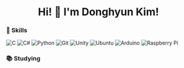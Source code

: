 <h1 align="center">Hi! 👋 I'm Donghyun Kim!</h1>

### :floppy_disk: Skills
![C](https://img.shields.io/badge/c-%2300599C.svg?style=for-the-badge&logo=c&logoColor=white)
![C#](https://img.shields.io/badge/c%23-%23239120.svg?style=for-the-badge&logo=csharp&logoColor=white)
![Python](https://img.shields.io/badge/python-3670A0?style=for-the-badge&logo=python&logoColor=ffdd54)
![Git](https://img.shields.io/badge/git-%23F05033.svg?style=for-the-badge&logo=git&logoColor=white)
![Unity](https://img.shields.io/badge/unity-%23000000.svg?style=for-the-badge&logo=unity&logoColor=white)
![Ubuntu](https://img.shields.io/badge/Ubuntu-E95420?style=for-the-badge&logo=ubuntu&logoColor=white)
![Arduino](https://img.shields.io/badge/-Arduino-00979D?style=for-the-badge&logo=Arduino&logoColor=white)
![Raspberry Pi](https://img.shields.io/badge/-RaspberryPi-C51A4A?style=for-the-badge&logo=Raspberry-Pi)

### :books: Studying

<!--
![Docker](https://img.shields.io/badge/docker-%230db7ed.svg?style=for-the-badge&logo=docker&logoColor=white)
![ROS](https://img.shields.io/badge/ros-%230A0FF9.svg?style=for-the-badge&logo=ros&logoColor=white)
![Vim](https://img.shields.io/badge/VIM-%2311AB00.svg?style=for-the-badge&logo=vim&logoColor=white)
![Windows](https://img.shields.io/badge/Windows-0078D6?style=for-the-badge&logo=windows&logoColor=white)
![C++](https://img.shields.io/badge/c++-%2300599C.svg?style=for-the-badge&logo=c%2B%2B&logoColor=white)

## 🤔 Interests
## 📫 Contacts
-->

<!--
- 🔭 I’m currently working on ...
- 🌱 I’m currently learning ...
- 👯 I’m looking to collaborate on ...
- 🤔 I’m looking for help with ...
- 💬 Ask me about ...
- 📫 How to reach me: ...
- 😄 Pronouns: ...
- ⚡ Fun fact: ...

![LinkedIn](https://img.shields.io/badge/linkedin-%230077B5.svg?style=for-the-badge&logo=linkedin&logoColor=white)
![X](https://img.shields.io/badge/X-%23000000.svg?style=for-the-badge&logo=X&logoColor=white)
![Reddit](https://img.shields.io/badge/Reddit-FF4500?style=for-the-badge&logo=reddit&logoColor=white)
-->
